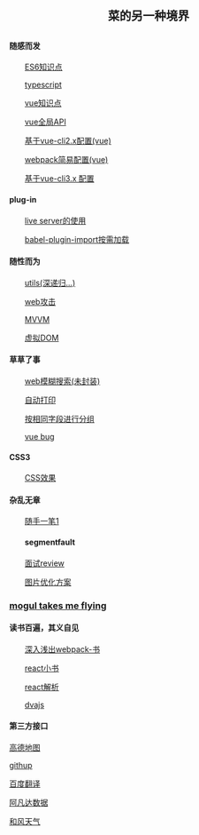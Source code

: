 <div>
  <h2 align="center">菜的另一种境界<h2>
</div>
<h4>随感而发</h4>
<div style="text-indent: 2em;">
  <p><a href='https://github.com/Mr-jili/Mr-jili.github.io/issues/24' target="_blank">ES6知识点</a></p>
  <p><a href='https://github.com/Mr-jili/Mr-jili.github.io/issues/1' target="_blank">typescript</a></p>
  <p><a href='https://github.com/Mr-jili/Mr-jili.github.io/issues/2'>vue知识点</a></p>
  <p><a href='https://github.com/Mr-jili/Mr-jili.github.io/issues/4'>vue全局API</a></p>
  <p><a href='https://github.com/Mr-jili/Mr-jili.github.io/issues/11'>基于vue-cli2.x配置(vue)</a></p>
  <p><a href='https://github.com/Mr-jili/Mr-jili.github.io/issues/16'>webpack简易配置(vue)</a></p>
  <p><a href='https://juejin.im/post/5c63afd56fb9a049b41cf5f4'>基于vue-cli3.x 配置</a></p>
</div>
<h4>plug-in</h4>
<div style="text-indent: 2em;">
  <p><a href='https://github.com/Mr-jili/Mr-jili.github.io/issues/3'>live server的使用</a></p>
  <p><a href='https://github.com/Mr-jili/Mr-jili.github.io/issues/5'>babel-plugin-import按需加载</a></p>
</div>
<h4>随性而为</h4>
<div style="text-indent: 2em;">
  <p><a href='https://github.com/Mr-jili/Mr-jili.github.io/issues/21' target="_blank">utils(深递归...)</a></p>
  <p><a href='https://github.com/Mr-jili/Mr-jili.github.io/issues/6'>web攻击</a></p>
  <p><a href='https://github.com/Mr-jili/Mr-jili.github.io/issues/7'>MVVM</a></p>
  <p><a href='https://github.com/Mr-jili/Mr-jili.github.io/issues/8'>虚拟DOM</a></p>
</div>
<h4>草草了事</h4>
<div style="text-indent: 2em;">
  <p><a href='https://github.com/Mr-jili/Mr-jili.github.io/issues/12'>web模糊搜索(未封装)</a></p>
  <p><a href='https://github.com/Mr-jili/Mr-jili.github.io/issues/15'>自动打印</a></p>
  <p><a href='https://github.com/Mr-jili/Mr-jili.github.io/issues/14'>按相同字段进行分组</a></p>
  <p><a href='https://github.com/Mr-jili/Mr-jili.github.io/issues/22'>vue bug</a></p>
</div>
<h4>CSS3</h4>
<div style="text-indent: 2em;">
  <p><a href='https://github.com/Mr-jili/Mr-jili.github.io/issues/17'>CSS效果</a></p>
</div>
<h4>杂乱无章</h4>
<div style="text-indent: 2em;">
  <p><a href='https://github.com/Mr-jili/Mr-jili.github.io/issues/9'>随手一笔1</a></p>
  <h4>segmentfault</h4>
  <p><a href='https://github.com/Mr-jili/Mr-jili.github.io/issues/18' target="_blank">面试review</a></p>
  <p><a href='https://github.com/Mr-jili/Mr-jili.github.io/issues/20' target="_blank">图片优化方案</a></p> 
</div>
<h3><a href='https://github.com/Mr-jili/Mr-jili.github.io/issues/23' target="_blank" color=yellow>mogul takes me flying</a></h3>

<h4>读书百遍，其义自见</h4>
<div style="text-indent: 2em;">
  <p><a href='http://webpack.wuhaolin.cn/'>深入浅出webpack-书</a></p>
  <p><a href='http://huziketang.mangojuice.top/books/react/lesson1'>react小书</a></p>
  <p><a href='https://www.w3cplus.com/react/stateful-vs-stateless-components.html'>react解析</a></p>
  <p><a href='https://dvajs.com/api/'>dvajs</a></p>
 </div>
<h4>第三方接口</h4>
  <p><a href='https://lbs.amap.com/'>高德地图</a></p>
  <p><a href='https://developer.github.com/v3/'>githup</a></p>
  <p><a href='http://api.fanyi.baidu.com/api/trans/product/index'>百度翻译</a></p>
  <p><a href='https://www.avatardata.cn/'>阿凡达数据</a></p>
  <p><a href='https://www.heweather.com/documents/'>和风天气</a></p>
